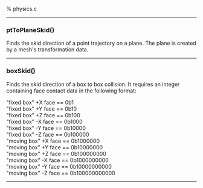 % physics.c

---

### ptToPlaneSkid()

Finds the skid direction of a point trajectory on a plane. The plane is created by a mesh's transformation data.

---

### boxSkid()

Finds the skid direction of a box to box collision. It requires an integer containing face contact data in the following format:  

"fixed box" +X face ==             0b1  
"fixed box" +Y face ==            0b10  
"fixed box" +Z face ==           0b100  
"fixed box" -X face ==          0b1000  
"fixed box" -Y face ==         0b10000  
"fixed box" -Z face ==        0b100000  
"moving box" +X face ==      0b1000000  
"moving box" +Y face ==     0b10000000  
"moving box" +Z face ==    0b100000000  
"moving box" -X face ==   0b1000000000  
"moving box" -Y face ==  0b10000000000  
"moving box" -Z face == 0b100000000000  

---


